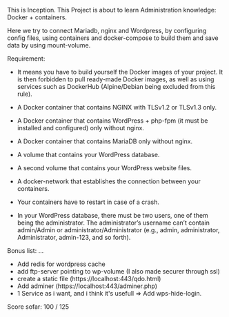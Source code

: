 This is Inception.
This Project is about to learn Administration knowledge: Docker + containers.

Here we try to connect Mariadb, nginx and Wordpress, by configuring config files, using containers and docker-compose to build them and save data by using mount-volume.

Requirement:
- It means you have to build yourself the Docker images of your project. It is then forbidden to pull ready-made Docker images, as well as using services such as DockerHub (Alpine/Debian being excluded from this rule).

- A Docker container that contains NGINX with TLSv1.2 or TLSv1.3 only.
- A Docker container that contains WordPress + php-fpm (it must be installed and configured) only without nginx.
- A Docker container that contains MariaDB only without nginx.
- A volume that contains your WordPress database.
- A second volume that contains your WordPress website files.
- A docker-network that establishes the connection between your containers.
- Your containers have to restart in case of a crash.
- In your WordPress database, there must be two users, one of them being the administrator. The administrator’s username can’t contain admin/Admin or administrator/Administrator (e.g., admin, administrator, Administrator, admin-123, and so forth).

Bonus list:
...
- Add redis for wordpress cache
- add ftp-server pointing to wp-volume (I also made securer through ssl)
- create a static file (https://localhost:443/qdo.html)
- Add adminer (https://localhost:443/adminer.php)
- 1 Service as i want, and i think it's usefull => Add wps-hide-login.
<!-- localhost/?login will be the default login page. We are allow to change it as we want in the setting part of admin account. 
Reason: preventing brute forcing / spam -->

<!-- This is the result of the first time of 3.5 months ago -->
Score sofar: 100 / 125

<!-- At 42, if you put it into Virtual machine, make sure to not choose gnorme and debian desktop env or it will take your too much resources that ftp-server took too long to response -> doesn't work -->

  <!-- lxde xfce4 lightdm firefox-esr are light package to still be able run firefox-->